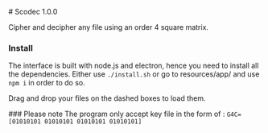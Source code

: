 # Scodec 1.0.0

Cipher and decipher any file using an order 4 square matrix.

### Install
The interface is built with node.js and electron, hence you need to install all the dependencies. Either use  `./install.sh` or go to resources/app/ and use `npm i` in order to do so.

Drag and drop your files on the dashed boxes to load them.

### Please note
The program only accept key file in the form of : `G4C=[01010101 01010101 01010101 01010101]`

